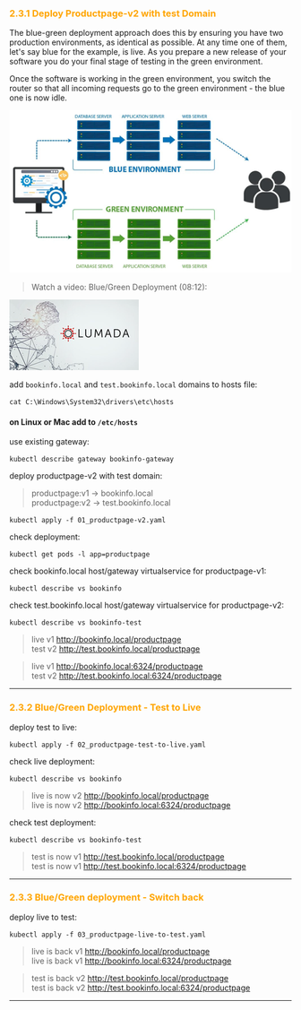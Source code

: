 ### <font color="orange"> 2.3.1 Deploy Productpage-v2 with test Domain </font>
The blue-green deployment approach does this by ensuring you have two production environments, as identical as possible. At any time one of them, let's say blue for the example, is live. As you prepare a new release of your software you do your final stage of testing in the green environment.  

Once the software is working in the green environment, you switch the router so that all incoming requests go to the green environment - the blue one is now idle.  

![Blue / Green Deployment](./img/blue-green.png) 

> Watch a video: Blue/Green Deployment (08:12):  

[![Blue / Green Deployment](./img/lumada.png)](https://youtu.be/9S7wMpNYN0U "blue - green")

add `bookinfo.local` and `test.bookinfo.local` domains to hosts file:
```
cat C:\Windows\System32\drivers\etc\hosts
```
#### on Linux or Mac add to `/etc/hosts`  

use existing gateway:
```
kubectl describe gateway bookinfo-gateway
```
deploy productpage-v2 with test domain:
> productpage:v1 → bookinfo.local  
> productpage:v2 → test.bookinfo.local
```
kubectl apply -f 01_productpage-v2.yaml
```
check deployment:
```
kubectl get pods -l app=productpage
```
check bookinfo.local host/gateway virtualservice for productpage-v1:
```
kubectl describe vs bookinfo
```
check test.bookinfo.local host/gateway virtualservice for productpage-v2:
```
kubectl describe vs bookinfo-test
```

> live v1 http://bookinfo.local/productpage  
> test v2 http://test.bookinfo.local/productpage  

> live v1 http://bookinfo.local:6324/productpage  
> test v2 http://test.bookinfo.local:6324/productpage
---

### <font color="orange"> 2.3.2 Blue/Green Deployment - Test to Live </font>
deploy test to live:
```
kubectl apply -f 02_productpage-test-to-live.yaml
```
check live deployment:
```
kubectl describe vs bookinfo
```
> live is now v2 http://bookinfo.local/productpage  
> live is now v2 http://bookinfo.local:6324/productpage

check test deployment:
```
kubectl describe vs bookinfo-test
```
> test is now v1 http://test.bookinfo.local/productpage  
> test is now v1 http://test.bookinfo.local:6324/productpage
---

### <font color="orange"> 2.3.3 Blue/Green deployment - Switch back </font>
deploy live to test:
```
kubectl apply -f 03_productpage-live-to-test.yaml
```
> live is back v1 http://bookinfo.local/productpage  
> live is back v1 http://bookinfo.local:6324/productpage  

> test is back v2 http://test.bookinfo.local/productpage  
> test is back v2 http://test.bookinfo.local:6324/productpage
---